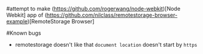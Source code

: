 #attempt to make (https://github.com/rogerwang/node-webkit)[Node Webkit] app of (https://github.com/nilclass/remotestorage-browser-example)[RemoteStorage Browser]

#Known bugs
- remotestorage doesn't like that `document location` doesn't start by `https`